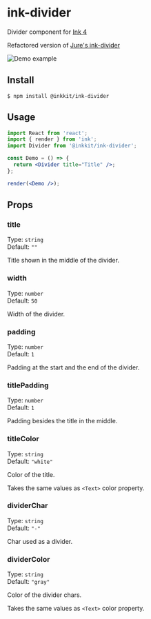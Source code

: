 # ink-divider

Divider component for [Ink 4](https://github.com/vadimdemedes/ink)

Refactored version of [Jure's ink-divider](https://github.com/JureSotosek/ink-divider)

![Demo example](https://github.com/deralaxo/InkKit/blob/main/packages/ink-divider/demo/demo.jpg?raw=true)

## Install

```
$ npm install @inkkit/ink-divider
```

## Usage

```jsx
import React from 'react';
import { render } from 'ink';
import Divider from '@inkkit/ink-divider';

const Demo = () => {
  return <Divider title="Title" />;
};

render(<Demo />);
```

## Props

### title

Type: `string`<br>
Default: `""`

Title shown in the middle of the divider.

### width

Type: `number`<br>
Default: `50`

Width of the divider.

### padding

Type: `number`<br>
Default: `1`

Padding at the start and the end of the divider.

### titlePadding

Type: `number`<br>
Default: `1`

Padding besides the title in the middle.

### titleColor

Type: `string`<br>
Default: `"white"`

Color of the title.

Takes the same values as `<Text>` color property.

### dividerChar

Type: `string`<br>
Default: `"-"`

Char used as a divider.

### dividerColor

Type: `string`<br>
Default: `"gray"`

Color of the divider chars.

Takes the same values as `<Text>` color property.
